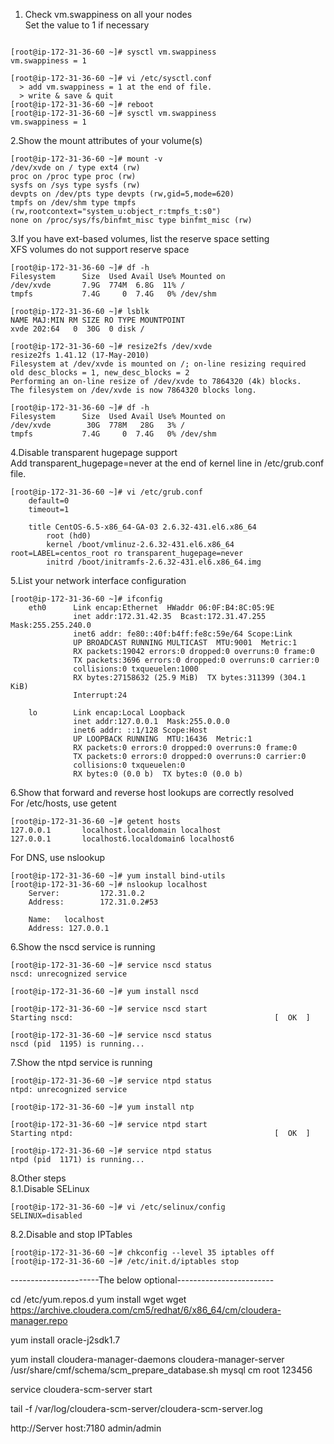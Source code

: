   
1. Check vm.swappiness on all your nodes  
Set the value to 1 if necessary  
```

[root@ip-172-31-36-60 ~]# sysctl vm.swappiness
vm.swappiness = 1

[root@ip-172-31-36-60 ~]# vi /etc/sysctl.conf  
  > add vm.swappiness = 1 at the end of file.  
  > write & save & quit  
[root@ip-172-31-36-60 ~]# reboot  
[root@ip-172-31-36-60 ~]# sysctl vm.swappiness  
vm.swappiness = 1  
```

2.Show the mount attributes of your volume(s)  
```
[root@ip-172-31-36-60 ~]# mount -v  
/dev/xvde on / type ext4 (rw)  
proc on /proc type proc (rw)  
sysfs on /sys type sysfs (rw)  
devpts on /dev/pts type devpts (rw,gid=5,mode=620)  
tmpfs on /dev/shm type tmpfs (rw,rootcontext="system_u:object_r:tmpfs_t:s0")  
none on /proc/sys/fs/binfmt_misc type binfmt_misc (rw)  
```

3.If you have ext-based volumes, list the reserve space setting  
  XFS volumes do not support reserve space  
```
[root@ip-172-31-36-60 ~]# df -h  
Filesystem      Size  Used Avail Use% Mounted on  
/dev/xvde       7.9G  774M  6.8G  11% /  
tmpfs           7.4G     0  7.4G   0% /dev/shm  
  
[root@ip-172-31-36-60 ~]# lsblk  
NAME MAJ:MIN RM SIZE RO TYPE MOUNTPOINT  
xvde 202:64   0  30G  0 disk /  

[root@ip-172-31-36-60 ~]# resize2fs /dev/xvde  
resize2fs 1.41.12 (17-May-2010)  
Filesystem at /dev/xvde is mounted on /; on-line resizing required  
old desc_blocks = 1, new_desc_blocks = 2  
Performing an on-line resize of /dev/xvde to 7864320 (4k) blocks.  
The filesystem on /dev/xvde is now 7864320 blocks long.  
  
[root@ip-172-31-36-60 ~]# df -h  
Filesystem      Size  Used Avail Use% Mounted on  
/dev/xvde        30G  778M   28G   3% /  
tmpfs           7.4G     0  7.4G   0% /dev/shm  
```
4.Disable transparent hugepage support  
  Add transparent_hugepage=never at the end of kernel line in /etc/grub.conf file.  
```
[root@ip-172-31-36-60 ~]# vi /etc/grub.conf
    default=0
    timeout=1

    title CentOS-6.5-x86_64-GA-03 2.6.32-431.el6.x86_64
        root (hd0)
        kernel /boot/vmlinuz-2.6.32-431.el6.x86_64 root=LABEL=centos_root ro transparent_hugepage=never
        initrd /boot/initramfs-2.6.32-431.el6.x86_64.img
```
5.List your network interface configuration   
```
[root@ip-172-31-36-60 ~]# ifconfig  
    eth0      Link encap:Ethernet  HWaddr 06:0F:B4:8C:05:9E  
              inet addr:172.31.42.35  Bcast:172.31.47.255  Mask:255.255.240.0  
              inet6 addr: fe80::40f:b4ff:fe8c:59e/64 Scope:Link  
              UP BROADCAST RUNNING MULTICAST  MTU:9001  Metric:1  
              RX packets:19042 errors:0 dropped:0 overruns:0 frame:0  
              TX packets:3696 errors:0 dropped:0 overruns:0 carrier:0  
              collisions:0 txqueuelen:1000  
              RX bytes:27158632 (25.9 MiB)  TX bytes:311399 (304.1 KiB)  
              Interrupt:24  
    
    lo        Link encap:Local Loopback  
              inet addr:127.0.0.1  Mask:255.0.0.0  
              inet6 addr: ::1/128 Scope:Host  
              UP LOOPBACK RUNNING  MTU:16436  Metric:1  
              RX packets:0 errors:0 dropped:0 overruns:0 frame:0  
              TX packets:0 errors:0 dropped:0 overruns:0 carrier:0  
              collisions:0 txqueuelen:0  
              RX bytes:0 (0.0 b)  TX bytes:0 (0.0 b)  
```
6.Show that forward and reverse host lookups are correctly resolved  
  For /etc/hosts, use getent  
```
[root@ip-172-31-36-60 ~]# getent hosts  
127.0.0.1       localhost.localdomain localhost  
127.0.0.1       localhost6.localdomain6 localhost6  
```
  For DNS, use nslookup
```
[root@ip-172-31-36-60 ~]# yum install bind-utils  
[root@ip-172-31-36-60 ~]# nslookup localhost  
    Server:         172.31.0.2  
    Address:        172.31.0.2#53  
  
    Name:   localhost  
    Address: 127.0.0.1  
```

6.Show the nscd service is running  
```
[root@ip-172-31-36-60 ~]# service nscd status  
nscd: unrecognized service  

[root@ip-172-31-36-60 ~]# yum install nscd  

[root@ip-172-31-36-60 ~]# service nscd start  
Starting nscd:                                             [  OK  ]  

[root@ip-172-31-36-60 ~]# service nscd status  
nscd (pid  1195) is running...  

```

7.Show the ntpd service is running
```
[root@ip-172-31-36-60 ~]# service ntpd status  
ntpd: unrecognized service  

[root@ip-172-31-36-60 ~]# yum install ntp  

[root@ip-172-31-36-60 ~]# service ntpd start  
Starting ntpd:                                             [  OK  ]  

[root@ip-172-31-36-60 ~]# service ntpd status  
ntpd (pid  1171) is running...  
```

8.Other steps  
8.1.Disable SELinux  
```
[root@ip-172-31-36-60 ~]# vi /etc/selinux/config  
SELINUX=disabled  
```
  
8.2.Disable and stop IPTables  
```
[root@ip-172-31-36-60 ~]# chkconfig --level 35 iptables off  
[root@ip-172-31-36-60 ~]# /etc/init.d/iptables stop  
```

----------------------The below optional------------------------

cd /etc/yum.repos.d
yum install wget
wget https://archive.cloudera.com/cm5/redhat/6/x86_64/cm/cloudera-manager.repo

yum install oracle-j2sdk1.7


yum install cloudera-manager-daemons cloudera-manager-server
/usr/share/cmf/schema/scm_prepare_database.sh mysql cm root 123456

service cloudera-scm-server start

tail -f /var/log/cloudera-scm-server/cloudera-scm-server.log

http://Server host:7180
admin/admin

